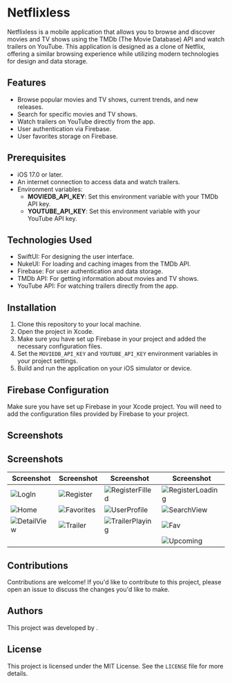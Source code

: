 # Netflixless

Netflixless is a mobile application that allows you to browse and discover movies and TV shows using the TMDb (The Movie Database) API and watch trailers on YouTube. This application is designed as a clone of Netflix, offering a similar browsing experience while utilizing modern technologies for design and data storage.

## Features

- Browse popular movies and TV shows, current trends, and new releases.
- Search for specific movies and TV shows.
- Watch trailers on YouTube directly from the app.
- User authentication via Firebase.
- User favorites storage on Firebase.

## Prerequisites

- iOS 17.0 or later.
- An internet connection to access data and watch trailers.
- Environment variables:
  - **MOVIEDB_API_KEY**: Set this environment variable with your TMDb API key.
  - **YOUTUBE_API_KEY**: Set this environment variable with your YouTube API key.

## Technologies Used

- SwiftUI: For designing the user interface.
- NukeUI: For loading and caching images from the TMDb API.
- Firebase: For user authentication and data storage.
- TMDb API: For getting information about movies and TV shows.
- YouTube API: For watching trailers directly from the app.

## Installation

1. Clone this repository to your local machine.
2. Open the project in Xcode.
3. Make sure you have set up Firebase in your project and added the necessary configuration files.
4. Set the `MOVIEDB_API_KEY` and `YOUTUBE_API_KEY` environment variables in your project settings.
5. Build and run the application on your iOS simulator or device.

## Firebase Configuration

Make sure you have set up Firebase in your Xcode project. You will need to add the configuration files provided by Firebase to your project.

## Screenshots
## Screenshots

| Screenshot | Screenshot | Screenshot | Screenshot |
|------------|------------|------------|------------|
| ![LogIn](https://github.com/ryugel/Netflixless/assets/69274926/97a806e0-7360-4658-a7f4-0ebfbeb35daf) | ![Register](https://github.com/ryugel/Netflixless/assets/69274926/26a9525e-01c4-4192-931c-50217505e548) | ![RegisterFilled](https://github.com/ryugel/Netflixless/assets/69274926/a90d6c87-6fc6-4c4f-856c-8c7056e8d2ee) | ![RegisterLoading](https://github.com/ryugel/Netflixless/assets/69274926/67f52d6e-6c61-46b2-b151-2e42948d7ec1) |
| ![Home](https://github.com/ryugel/Netflixless/assets/69274926/efeb5ad1-4cce-4a6f-996d-0ffab74fac09) | ![Favorites](https://github.com/ryugel/Netflixless/assets/69274926/04c116c4-02fc-4dd9-bd79-ccf369f49696) | ![UserProfile](https://github.com/ryugel/Netflixless/assets/69274926/7382a672-f8e5-4135-a14c-0968979ac160) | ![SearchView](https://github.com/ryugel/Netflixless/assets/69274926/456f2bad-bfd4-4aec-a750-e35851808c92) |
| ![DetailView](https://github.com/ryugel/Netflixless/assets/69274926/09e321ad-e4c9-4ba0-9c7d-b0bf2a1dcdd0) | ![Trailer](https://github.com/ryugel/Netflixless/assets/69274926/2905fcf9-1479-4e29-af79-eec21efd88d8) | ![TrailerPlaying](https://github.com/ryugel/Netflixless/assets/69274926/53bdee0a-b2bc-4b0e-8a7d-84874bb8b76e) | ![Fav](https://github.com/ryugel/Netflixless/assets/69274926/7bc9310d-7922-4d8c-8571-b4f5fb1f3637) |
| | | | ![Upcoming](https://github.com/ryugel/Netflixless/assets/69274926/a6ed3feb-1c32-4f48-953e-d8f87d86efcc) |

## Contributions

Contributions are welcome! If you'd like to contribute to this project, please open an issue to discuss the changes you'd like to make.

## Authors

This project was developed by .

## License

This project is licensed under the MIT License. See the `LICENSE` file for more details.

